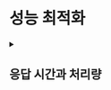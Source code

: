 # 성능 최적화

<details>
    <summary><h2>응답 시간과 처리량</h2></summary>
    <strong>네트워크 속도, 디스크 속도, 메모리 크기, 디바이스(스마트폰)의 CPU 속도</strong> 등이 성능과 관련되어 있다.<br>
    <strong>서버 성능과 관련 있는 중요한 지표</strong>를 2가지 꼽자면 <strong>응답 시간과 처리량</strong><br>
    <br>
    <h2>1. 응답 시간</h2>
    <h3>응답 시간 = 사용자의 요청을 처리하는 데 걸리는 시간</h3>
    <p>서버는 로직을 실행한 다음, 응답 데이터를 클라이언트에 전송한다.<br>
    응답 데이터를 전송할 때는 API 요청 과정에서 서버와 연결된 소켓을 이용한다.</p>
    <br>
    <ul>
        <li><strong>TTFB (Time to First Byte):</strong> 응답 데이터 중 <strong>첫 번째 바이트가 도착</strong>할 때까지 걸린 시간</li>
        <li><strong>TTLB (Time to Last Byte):</strong> 응답 데이터의 <strong>마지막 바이트가 도착</strong>할 때 걸린 시간</li>
    </ul>
    <p>응답 데이터의 크기가 작다면 TTFB와 TTLB의 차이가 크지 않다. 하지만 파일 다운로드처럼 전송할 데이터가 크거나 네트워크 속도가 느리면 TTFB와 TTLB의 차이가 커질 수 있다. 
    <strong>데이터 특성이나 네트워크 환경을 고려해 TTFB와 TTLB중 적절한 지표를 선택</strong>해 측정해야 한다.</p> 
    <br>
    <p>응답 시간은 1초보다 짧을 때가 많아, 성능 측정을 위해 1/1000초인 밀리초(ms) 단위를 사용한다.</p>
    <br>
    <h3>응답 시간의 구성</h3>
    <ul>
        <li>API 요청 전송 시간</li>
        <li>서버의 처리 시간</li>
        <li>API 응답 전송 시간</li>
    </ul>
    <p>서버 개발자는 주로 <strong>서버의 처리 시간</strong>을 확인한다.</p>
    <br>
    <h3>서버 처리 시간 구성 요소</h3>
    <ul>
        <li>로직 수행 (if, for 등)</li>
        <li>DB 연동</li>
        <li>외부 API 연동</li>
        <li>응답 데이터 생성 (전송)</li>
    </ul>
    ⭐️ 이 중에서도 <strong>DB 연동</strong>과 <strong>외부 API 연동</strong> 시간이 처리 시간의 대부분을 차지하므로, <strong>응답 시간을 줄이기 위해서는 이 두 부분을 집중적으로 최적화</strong>해야 한다.<br>
    <br><br>
    <h2>2. 처리량</h2>
    <h3>처리량 = 단위 시간당 시스템이 처리하는 작업량</h3>
    <br>
    ⭐️ TPS는 <strong>시스템이 처리할 수 있는 최대 요청 수</strong>를 의미</p>
    <ul>
        <li><strong>TPS (transactions per second):</strong> 초당 트랜잭션 수</li>
        <li><strong>RPS (requests per second):</strong> 초당 요청 수</li>
    </ul>
    <br>
    <p>ex) 서버가 한 번에 5개의 요청을 처리할 수 있다고 가정하면,<br>
    이때 요청당 처리 시간이 1초라면 최대 TPS는 5<br><br>동시에 들어오는 요청 수가 최대 TPS를 초과하면 초과한 요청을 나중에 처리한다.<br>
    <br>
    동시에 7개의 요청이 들어오면 나중에 처리된 2개의 요청 시간은 응답 시간이 2초가 된다.<br>
    (기다리는 시간 1초 + 실제 처리한 시간 1초)</p>
    <br><br>
    <p><strong>요청이 최대 TPS를 초과하면 응답 시간이 지연</strong>된다. 
    응답 시간의 증가는 사용자 이탈로 이어질 수 있다.</p><br>
    <h3>💡 사용자 이탈을 막기 위해 TPS를 높이려면?</h3>
    <ul>
        <li><strong>동시에 처리할 수 있는 요청 수를 늘려</strong> 대기 시간 줄이기</li>
        <li><strong>처리 시간 자체를 줄여</strong> 대기 시간 줄이기</li>
    </ul>
    <br>
    <p><strong>트래픽이 많은 시간대의 TPS와 응답 시간이 얼마인지 측정</strong>하고, 이를 바탕으로 <strong>목표 TPS와 응답 시간을 설정</strong>하고 효과적인 <strong>성능 개선안을 도출</strong>해야 한다.</p>
    <br>
    <p>* TPS를 확인하는 가장 간단한 방법<br>
    모니터링 시스템 (ex: 스카우터, 핀포인트, 뉴렐릭)</p>
    <br>
</details>

